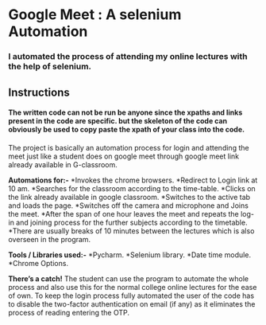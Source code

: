 # **Google Meet : A selenium Automation**
### I automated the process of attending my online lectures with the help of selenium.

## **Instructions**
#### The written code can not be run be anyone since the xpaths and links present in the code are specific. but the skeleton of the code can obviously be used to copy paste the xpath of your class into the code.



####
The project is basically an automation process for login and attending the meet just like a student does on google meet through google meet link already available in G-classroom.

**Automations for:-**
  *Invokes the chrome browsers.
  *Redirect to Login link at 10 am.
  *Searches for the classroom according to the time-table.
  *Clicks on the link already available in google classroom.
  *Switches to the active tab and loads the page.
  *Switches off the camera and microphone and Joins the meet.
  *After the span of one hour leaves the meet and repeats the log-in and joining process for the further subjects according to the timetable.
  *There are usually breaks of 10 minutes between the lectures which is also overseen in the program.

**Tools / Libraries used:-**
  *Pycharm.
  *Selenium library.
  *Date time module.
  *Chrome Options.

__There’s a catch!__
The student can use the program to automate the whole process and also use this for the normal college online lectures for the ease of own.
To keep the login process fully automated the user of the code has to disable the two-factor authentication on email (if any) as it eliminates the process of reading entering the OTP.
